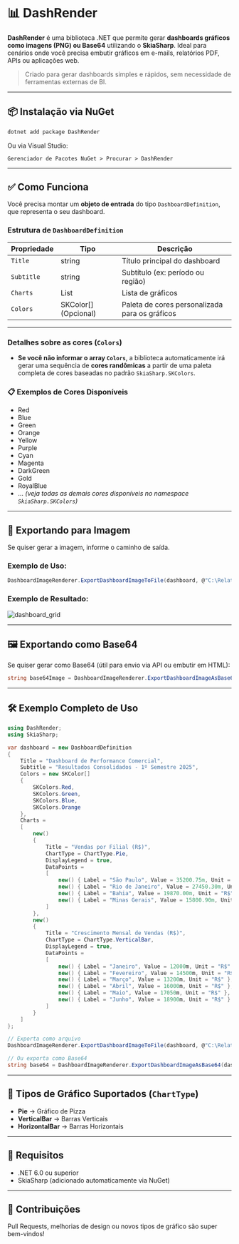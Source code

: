 
# 📊 DashRender

**DashRender** é uma biblioteca .NET que permite gerar **dashboards gráficos como imagens (PNG) ou Base64** utilizando o **SkiaSharp**. Ideal para cenários onde você precisa embutir gráficos em e-mails, relatórios PDF, APIs ou aplicações web.

> Criado para gerar dashboards simples e rápidos, sem necessidade de ferramentas externas de BI.

---

## 📦 Instalação via NuGet

```bash
dotnet add package DashRender
```

Ou via Visual Studio:

```
Gerenciador de Pacotes NuGet > Procurar > DashRender
```

---

## ✅ Como Funciona

Você precisa montar um **objeto de entrada** do tipo `DashboardDefinition`, que representa o seu dashboard.

### Estrutura de `DashboardDefinition`

| Propriedade | Tipo | Descrição |
|------------|----|----|
| `Title` | string | Título principal do dashboard |
| `Subtitle` | string | Subtítulo (ex: período ou região) |
| `Charts` | List<ChartDefinition> | Lista de gráficos |
| `Colors` | SKColor[] (Opcional) | Paleta de cores personalizada para os gráficos |

---

### Detalhes sobre as cores (`Colors`)

- **Se você não informar o array `Colors`**, a biblioteca automaticamente irá gerar uma sequência de **cores randômicas** a partir de uma paleta completa de cores baseadas no padrão `SkiaSharp.SKColors`.

### 📋 Exemplos de Cores Disponíveis

- Red
- Blue
- Green
- Orange
- Yellow
- Purple
- Cyan
- Magenta
- DarkGreen
- Gold
- RoyalBlue
- ... *(veja todas as demais cores disponíveis no namespace `SkiaSharp.SKColors`)*

---

## 📂 Exportando para Imagem

Se quiser gerar a imagem, informe o caminho de saída.

### Exemplo de Uso:

```csharp
DashboardImageRenderer.ExportDashboardImageToFile(dashboard, @"C:\Relatorios\dashboard-vendas.png");
```

### Exemplo de Resultado:

![dashboard_grid](https://github.com/user-attachments/assets/8f7c0b2e-7dc9-4053-aa15-ad2226ca895b)

---

## 🖼️ Exportando como Base64

Se quiser gerar como Base64 (útil para envio via API ou embutir em HTML):

```csharp
string base64Image = DashboardImageRenderer.ExportDashboardImageAsBase64(dashboard);
```

---

## 🛠️ Exemplo Completo de Uso

```csharp
using DashRender;
using SkiaSharp;

var dashboard = new DashboardDefinition
{
    Title = "Dashboard de Performance Comercial",
    Subtitle = "Resultados Consolidados - 1º Semestre 2025",
    Colors = new SKColor[]
    {
        SKColors.Red,
        SKColors.Green,
        SKColors.Blue,
        SKColors.Orange
    },
    Charts =
    [
        new()
        {
            Title = "Vendas por Filial (R$)",
            ChartType = ChartType.Pie,
            DisplayLegend = true,
            DataPoints =
            [
                new() { Label = "São Paulo", Value = 35200.75m, Unit = "R$" },
                new() { Label = "Rio de Janeiro", Value = 27450.30m, Unit = "R$" },
                new() { Label = "Bahia", Value = 19870.00m, Unit = "R$" },
                new() { Label = "Minas Gerais", Value = 15800.90m, Unit = "R$" }
            ]
        },
        new()
        {
            Title = "Crescimento Mensal de Vendas (R$)",
            ChartType = ChartType.VerticalBar,
            DisplayLegend = true,
            DataPoints =
            [
                new() { Label = "Janeiro", Value = 12000m, Unit = "R$" },
                new() { Label = "Fevereiro", Value = 14500m, Unit = "R$" },
                new() { Label = "Março", Value = 13200m, Unit = "R$" },
                new() { Label = "Abril", Value = 16000m, Unit = "R$" },
                new() { Label = "Maio", Value = 17050m, Unit = "R$" },
                new() { Label = "Junho", Value = 18900m, Unit = "R$" }
            ]
        }
    ]
};

// Exporta como arquivo
DashboardImageRenderer.ExportDashboardImageToFile(dashboard, @"C:\Relatorios\dashboard-performance.png");

// Ou exporta como Base64
string base64 = DashboardImageRenderer.ExportDashboardImageAsBase64(dashboard);
```

---

## 🎨 Tipos de Gráfico Suportados (`ChartType`)

- **Pie** → Gráfico de Pizza
- **VerticalBar** → Barras Verticais
- **HorizontalBar** → Barras Horizontais

---

## 📌 Requisitos

- .NET 6.0 ou superior
- SkiaSharp (adicionado automaticamente via NuGet)

---

## 🤝 Contribuições

Pull Requests, melhorias de design ou novos tipos de gráfico são super bem-vindos!
